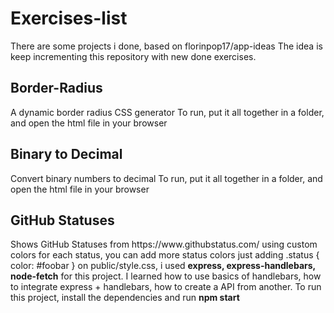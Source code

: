<h1>Exercises-list</h1>
There are some projects i done, based on florinpop17/app-ideas
The idea is keep incrementing this repository with new done exercises.


<h2>Border-Radius</h2>
A dynamic border radius CSS generator
To run, put it all together in a folder, and open the html file in your browser

<h2>Binary to Decimal</h2>
Convert binary numbers to decimal
To run, put it all together in a folder, and open the html file in your browser

<h2>GitHub Statuses</h2>
Shows GitHub Statuses from https://www.githubstatus.com/ using custom colors for each status, you can add more status colors just adding .status { color: #foobar } on public/style.css, i used <b>express, express-handlebars, node-fetch</b> for this project.
I learned how to use basics of handlebars, how to integrate express + handlebars, how to create a API from another.
To run this project, install the dependencies and run <b>npm start</b>

